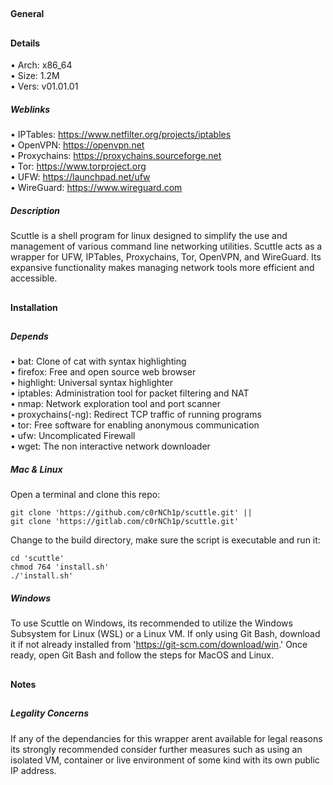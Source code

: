 ##  
#### General
## 
#### Details
• Arch: x86_64  
• Size: 1.2M  
• Vers: v01.01.01
##### Weblinks
• IPTables: https://www.netfilter.org/projects/iptables  
• OpenVPN: https://openvpn.net  
• Proxychains: https://proxychains.sourceforge.net  
• Tor: https://www.torproject.org  
• UFW: https://launchpad.net/ufw  
• WireGuard: https://www.wireguard.com
##### Description
Scuttle is a shell program for linux designed to simplify the use and management of
various command line networking utilities. Scuttle acts as a wrapper for UFW, IPTables,
Proxychains, Tor, OpenVPN, and WireGuard. Its expansive functionality makes managing
network tools more efficient and accessible.
##
#### Installation
##
##### Depends
• bat: Clone of cat with syntax highlighting  
• firefox: Free and open source web browser  
• highlight: Universal syntax highlighter  
• iptables: Administration tool for packet filtering and NAT  
• nmap: Network exploration tool and port scanner  
• proxychains(-ng): Redirect TCP traffic of running programs  
• tor: Free software for enabling anonymous communication  
• ufw: Uncomplicated Firewall  
• wget: The non interactive network downloader
##### Mac & Linux
Open a terminal and clone this repo:
````shell
git clone 'https://github.com/c0rNCh1p/scuttle.git' ||
git clone 'https://gitlab.com/c0rNCh1p/scuttle.git'
````
Change to the build directory, make sure the script is executable and run it:
````shell
cd 'scuttle'
chmod 764 'install.sh'
./'install.sh'
````
##### Windows
To use Scuttle on Windows, its recommended to utilize the Windows Subsystem for Linux
(WSL) or a Linux VM. If only using Git Bash, download it if not already installed from
'https://git-scm.com/download/win.' Once ready, open Git Bash and follow the steps for
MacOS and Linux.
##
#### Notes
##
##### Legality Concerns
If any of the dependancies for this wrapper arent available for legal reasons its strongly
recommended consider further measures such as using an isolated VM, container or live
environment of some kind with its own public IP address.
##
